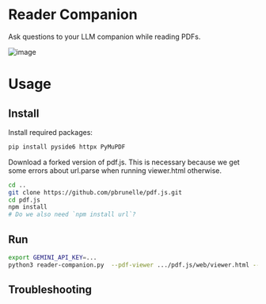 # Reader Companion

Ask questions to your LLM companion while reading PDFs.

![image](https://github.com/user-attachments/assets/8606ac65-feba-46a7-875d-40139ea728dc)

# Usage

## Install

Install required packages:

```bash
pip install pyside6 httpx PyMuPDF
```

Download a forked version of pdf.js. This is necessary because we get some errors about url.parse when running viewer.html otherwise.

```bash
cd ..
git clone https://github.com/pbrunelle/pdf.js.git
cd pdf.js
npm install
# Do we also need `npm install url`?
```

## Run

```bash
export GEMINI_API_KEY=...
python3 reader-companion.py  --pdf-viewer .../pdf.js/web/viewer.html --file examples/2404.16130v2.pdf --settings examples/settings.json
```

## Troubleshooting


